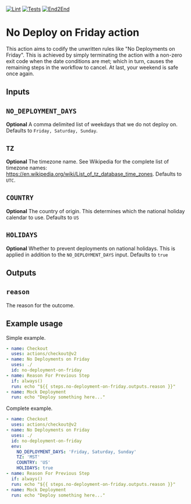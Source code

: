 [![Lint](https://github.com/aidanmelen/no-deploy-on-friday-action/actions/workflows/lint.yml/badge.svg?branch=main)](https://github.com/aidanmelen/no-deploy-on-friday-action/actions/workflows/lint.yml)
[![Tests](https://github.com/aidanmelen/no-deploy-on-friday-action/actions/workflows/tests.yml/badge.svg)](https://github.com/aidanmelen/no-deploy-on-friday-action/actions/workflows/tests.yml)
[![End2End](https://github.com/aidanmelen/no-deploy-on-friday-action/actions/workflows/e2e.yml/badge.svg)](https://github.com/aidanmelen/no-deploy-on-friday-action/actions/workflows/e2e.yml)

# No Deploy on Friday action

This action aims to codify the unwritten rules like "No Deployments on Friday". This is achieved by simply terminating the action with a non-zero exit code when the date conditions are met; which in turn, causes the remaining steps in the workflow to cancel. At last, your weekend is safe once again.

## Inputs

## `NO_DEPLOYMENT_DAYS`

**Optional** A comma delimited list of weekdays that we do not deploy on. Defaults to `Friday, Saturday, Sunday`.

## `TZ`

**Optional** The timezone name. See Wikipedia for the complete list of timezone names: https://en.wikipedia.org/wiki/List_of_tz_database_time_zones. Defaults to `UTC`.

## `COUNTRY`

**Optional** The country of origin. This determines which the national holiday calendar to use. Defaults to `US`


## `HOLIDAYS`

**Optional** Whether to prevent deployments on national holidays. This is applied in addition to the `NO_DEPLOYMENT_DAYS` input. Defaults to `true`

## Outputs

## `reason`

The reason for the outcome.

## Example usage

Simple example.

```yaml
- name: Checkout
  uses: actions/checkout@v2
- name: No Deployments on Friday
  uses: ./
  id: no-deployment-on-friday
- name: Reason For Previous Step
  if: always()
  run: echo "${{ steps.no-deployment-on-friday.outputs.reason }}"
- name: Mock Deployment
  run: echo "Deploy something here..."
```

Complete example.

```yaml
- name: Checkout
  uses: actions/checkout@v2
- name: No Deployments on Friday
  uses: ./
  id: no-deployment-on-friday
  env:
    NO_DEPLOYMENT_DAYS: 'Friday, Saturday, Sunday'
    TZ: 'MST'
    COUNTRY: 'US'
    HOLIDAYS: true
- name: Reason For Previous Step
  if: always()
  run: echo "${{ steps.no-deployment-on-friday.outputs.reason }}"
- name: Mock Deployment
  run: echo "Deploy something here..."
```
